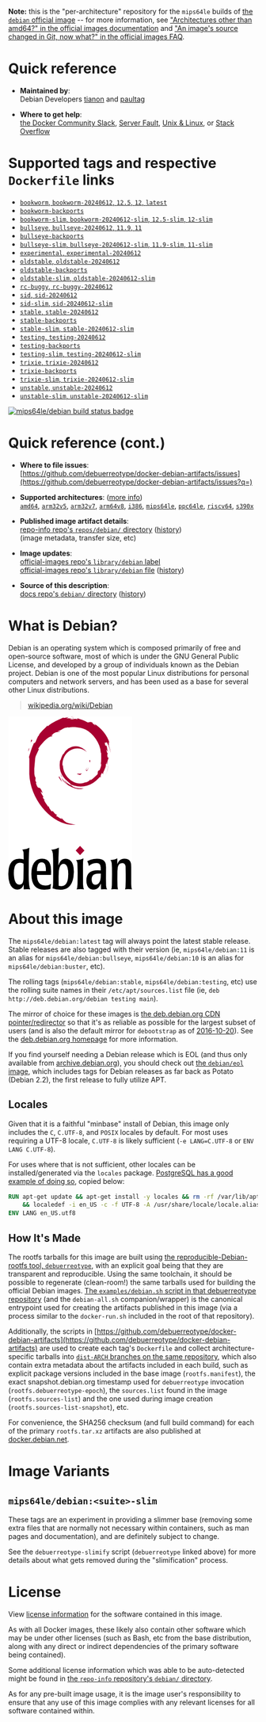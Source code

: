 <!--

********************************************************************************

WARNING:

    DO NOT EDIT "debian/README.md"

    IT IS AUTO-GENERATED

    (from the other files in "debian/" combined with a set of templates)

********************************************************************************

-->

**Note:** this is the "per-architecture" repository for the `mips64le` builds of [the `debian` official image](https://hub.docker.com/_/debian) -- for more information, see ["Architectures other than amd64?" in the official images documentation](https://github.com/docker-library/official-images#architectures-other-than-amd64) and ["An image's source changed in Git, now what?" in the official images FAQ](https://github.com/docker-library/faq#an-images-source-changed-in-git-now-what).

# Quick reference

-	**Maintained by**:  
	Debian Developers [tianon](https://qa.debian.org/developer.php?login=tianon) and [paultag](https://qa.debian.org/developer.php?login=paultag)

-	**Where to get help**:  
	[the Docker Community Slack](https://dockr.ly/comm-slack), [Server Fault](https://serverfault.com/help/on-topic), [Unix & Linux](https://unix.stackexchange.com/help/on-topic), or [Stack Overflow](https://stackoverflow.com/help/on-topic)

# Supported tags and respective `Dockerfile` links

-	[`bookworm`, `bookworm-20240612`, `12.5`, `12`, `latest`](https://github.com/debuerreotype/docker-debian-artifacts/blob/f0b053c77d70e7eb8d3ad3cd3bf7fc74333eb751/bookworm/Dockerfile)
-	[`bookworm-backports`](https://github.com/debuerreotype/docker-debian-artifacts/blob/f0b053c77d70e7eb8d3ad3cd3bf7fc74333eb751/bookworm/backports/Dockerfile)
-	[`bookworm-slim`, `bookworm-20240612-slim`, `12.5-slim`, `12-slim`](https://github.com/debuerreotype/docker-debian-artifacts/blob/f0b053c77d70e7eb8d3ad3cd3bf7fc74333eb751/bookworm/slim/Dockerfile)
-	[`bullseye`, `bullseye-20240612`, `11.9`, `11`](https://github.com/debuerreotype/docker-debian-artifacts/blob/f0b053c77d70e7eb8d3ad3cd3bf7fc74333eb751/bullseye/Dockerfile)
-	[`bullseye-backports`](https://github.com/debuerreotype/docker-debian-artifacts/blob/f0b053c77d70e7eb8d3ad3cd3bf7fc74333eb751/bullseye/backports/Dockerfile)
-	[`bullseye-slim`, `bullseye-20240612-slim`, `11.9-slim`, `11-slim`](https://github.com/debuerreotype/docker-debian-artifacts/blob/f0b053c77d70e7eb8d3ad3cd3bf7fc74333eb751/bullseye/slim/Dockerfile)
-	[`experimental`, `experimental-20240612`](https://github.com/debuerreotype/docker-debian-artifacts/blob/f0b053c77d70e7eb8d3ad3cd3bf7fc74333eb751/experimental/Dockerfile)
-	[`oldstable`, `oldstable-20240612`](https://github.com/debuerreotype/docker-debian-artifacts/blob/f0b053c77d70e7eb8d3ad3cd3bf7fc74333eb751/oldstable/Dockerfile)
-	[`oldstable-backports`](https://github.com/debuerreotype/docker-debian-artifacts/blob/f0b053c77d70e7eb8d3ad3cd3bf7fc74333eb751/oldstable/backports/Dockerfile)
-	[`oldstable-slim`, `oldstable-20240612-slim`](https://github.com/debuerreotype/docker-debian-artifacts/blob/f0b053c77d70e7eb8d3ad3cd3bf7fc74333eb751/oldstable/slim/Dockerfile)
-	[`rc-buggy`, `rc-buggy-20240612`](https://github.com/debuerreotype/docker-debian-artifacts/blob/f0b053c77d70e7eb8d3ad3cd3bf7fc74333eb751/rc-buggy/Dockerfile)
-	[`sid`, `sid-20240612`](https://github.com/debuerreotype/docker-debian-artifacts/blob/f0b053c77d70e7eb8d3ad3cd3bf7fc74333eb751/sid/Dockerfile)
-	[`sid-slim`, `sid-20240612-slim`](https://github.com/debuerreotype/docker-debian-artifacts/blob/f0b053c77d70e7eb8d3ad3cd3bf7fc74333eb751/sid/slim/Dockerfile)
-	[`stable`, `stable-20240612`](https://github.com/debuerreotype/docker-debian-artifacts/blob/f0b053c77d70e7eb8d3ad3cd3bf7fc74333eb751/stable/Dockerfile)
-	[`stable-backports`](https://github.com/debuerreotype/docker-debian-artifacts/blob/f0b053c77d70e7eb8d3ad3cd3bf7fc74333eb751/stable/backports/Dockerfile)
-	[`stable-slim`, `stable-20240612-slim`](https://github.com/debuerreotype/docker-debian-artifacts/blob/f0b053c77d70e7eb8d3ad3cd3bf7fc74333eb751/stable/slim/Dockerfile)
-	[`testing`, `testing-20240612`](https://github.com/debuerreotype/docker-debian-artifacts/blob/f0b053c77d70e7eb8d3ad3cd3bf7fc74333eb751/testing/Dockerfile)
-	[`testing-backports`](https://github.com/debuerreotype/docker-debian-artifacts/blob/f0b053c77d70e7eb8d3ad3cd3bf7fc74333eb751/testing/backports/Dockerfile)
-	[`testing-slim`, `testing-20240612-slim`](https://github.com/debuerreotype/docker-debian-artifacts/blob/f0b053c77d70e7eb8d3ad3cd3bf7fc74333eb751/testing/slim/Dockerfile)
-	[`trixie`, `trixie-20240612`](https://github.com/debuerreotype/docker-debian-artifacts/blob/f0b053c77d70e7eb8d3ad3cd3bf7fc74333eb751/trixie/Dockerfile)
-	[`trixie-backports`](https://github.com/debuerreotype/docker-debian-artifacts/blob/f0b053c77d70e7eb8d3ad3cd3bf7fc74333eb751/trixie/backports/Dockerfile)
-	[`trixie-slim`, `trixie-20240612-slim`](https://github.com/debuerreotype/docker-debian-artifacts/blob/f0b053c77d70e7eb8d3ad3cd3bf7fc74333eb751/trixie/slim/Dockerfile)
-	[`unstable`, `unstable-20240612`](https://github.com/debuerreotype/docker-debian-artifacts/blob/f0b053c77d70e7eb8d3ad3cd3bf7fc74333eb751/unstable/Dockerfile)
-	[`unstable-slim`, `unstable-20240612-slim`](https://github.com/debuerreotype/docker-debian-artifacts/blob/f0b053c77d70e7eb8d3ad3cd3bf7fc74333eb751/unstable/slim/Dockerfile)

[![mips64le/debian build status badge](https://img.shields.io/jenkins/s/https/doi-janky.infosiftr.net/job/multiarch/job/mips64le/job/debian.svg?label=mips64le/debian%20%20build%20job)](https://doi-janky.infosiftr.net/job/multiarch/job/mips64le/job/debian/)

# Quick reference (cont.)

-	**Where to file issues**:  
	[https://github.com/debuerreotype/docker-debian-artifacts/issues](https://github.com/debuerreotype/docker-debian-artifacts/issues?q=)

-	**Supported architectures**: ([more info](https://github.com/docker-library/official-images#architectures-other-than-amd64))  
	[`amd64`](https://hub.docker.com/r/amd64/debian/), [`arm32v5`](https://hub.docker.com/r/arm32v5/debian/), [`arm32v7`](https://hub.docker.com/r/arm32v7/debian/), [`arm64v8`](https://hub.docker.com/r/arm64v8/debian/), [`i386`](https://hub.docker.com/r/i386/debian/), [`mips64le`](https://hub.docker.com/r/mips64le/debian/), [`ppc64le`](https://hub.docker.com/r/ppc64le/debian/), [`riscv64`](https://hub.docker.com/r/riscv64/debian/), [`s390x`](https://hub.docker.com/r/s390x/debian/)

-	**Published image artifact details**:  
	[repo-info repo's `repos/debian/` directory](https://github.com/docker-library/repo-info/blob/master/repos/debian) ([history](https://github.com/docker-library/repo-info/commits/master/repos/debian))  
	(image metadata, transfer size, etc)

-	**Image updates**:  
	[official-images repo's `library/debian` label](https://github.com/docker-library/official-images/issues?q=label%3Alibrary%2Fdebian)  
	[official-images repo's `library/debian` file](https://github.com/docker-library/official-images/blob/master/library/debian) ([history](https://github.com/docker-library/official-images/commits/master/library/debian))

-	**Source of this description**:  
	[docs repo's `debian/` directory](https://github.com/docker-library/docs/tree/master/debian) ([history](https://github.com/docker-library/docs/commits/master/debian))

# What is Debian?

Debian is an operating system which is composed primarily of free and open-source software, most of which is under the GNU General Public License, and developed by a group of individuals known as the Debian project. Debian is one of the most popular Linux distributions for personal computers and network servers, and has been used as a base for several other Linux distributions.

> [wikipedia.org/wiki/Debian](https://en.wikipedia.org/wiki/Debian)

![logo](https://raw.githubusercontent.com/docker-library/docs/b449be7df57e9ed9086bb5821bfb5d6cdc5d67a4/debian/logo.png)

# About this image

The `mips64le/debian:latest` tag will always point the latest stable release. Stable releases are also tagged with their version (ie, `mips64le/debian:11` is an alias for `mips64le/debian:bullseye`, `mips64le/debian:10` is an alias for `mips64le/debian:buster`, etc).

The rolling tags (`mips64le/debian:stable`, `mips64le/debian:testing`, etc) use the rolling suite names in their `/etc/apt/sources.list` file (ie, `deb http://deb.debian.org/debian testing main`).

The mirror of choice for these images is [the deb.debian.org CDN pointer/redirector](https://deb.debian.org) so that it's as reliable as possible for the largest subset of users (and is also the default mirror for `debootstrap` as of [2016-10-20](https://anonscm.debian.org/cgit/d-i/debootstrap.git/commit/?id=9e8bc60ad1ccf3a25ce7890526b70059f3e770de)). See the [deb.debian.org homepage](https://deb.debian.org) for more information.

If you find yourself needing a Debian release which is EOL (and thus only available from [archive.debian.org](http://archive.debian.org)), you should check out [the `debian/eol` image](https://hub.docker.com/r/debian/eol/), which includes tags for Debian releases as far back as Potato (Debian 2.2), the first release to fully utilize APT.

## Locales

Given that it is a faithful "minbase" install of Debian, this image only includes the `C`, `C.UTF-8`, and `POSIX` locales by default. For most uses requiring a UTF-8 locale, `C.UTF-8` is likely sufficient (`-e LANG=C.UTF-8` or `ENV LANG C.UTF-8`).

For uses where that is not sufficient, other locales can be installed/generated via the `locales` package. [PostgreSQL has a good example of doing so](https://github.com/docker-library/postgres/blob/69bc540ecfffecce72d49fa7e4a46680350037f9/9.6/Dockerfile#L21-L24), copied below:

```dockerfile
RUN apt-get update && apt-get install -y locales && rm -rf /var/lib/apt/lists/* \
	&& localedef -i en_US -c -f UTF-8 -A /usr/share/locale/locale.alias en_US.UTF-8
ENV LANG en_US.utf8
```

## How It's Made

The rootfs tarballs for this image are built using [the reproducible-Debian-rootfs tool, `debuerreotype`](https://github.com/debuerreotype/debuerreotype), with an explicit goal being that they are transparent and reproducible. Using the same toolchain, it should be possible to regenerate (clean-room!) the same tarballs used for building the official Debian images. [The `examples/debian.sh` script in that debuerreotype repository](https://github.com/debuerreotype/debuerreotype/blob/master/examples/debian.sh) (and the `debian-all.sh` companion/wrapper) is the canonical entrypoint used for creating the artifacts published in this image (via a process similar to the `docker-run.sh` included in the root of that repository).

Additionally, the scripts in [https://github.com/debuerreotype/docker-debian-artifacts](https://github.com/debuerreotype/docker-debian-artifacts) are used to create each tag's `Dockerfile` and collect architecture-specific tarballs into [`dist-ARCH` branches on the same repository](https://github.com/debuerreotype/docker-debian-artifacts/branches), which also contain extra metadata about the artifacts included in each build, such as explicit package versions included in the base image (`rootfs.manifest`), the exact snapshot.debian.org timestamp used for `debuerreotype` invocation (`rootfs.debuerreotype-epoch`), the `sources.list` found in the image (`rootfs.sources-list`) and the one used during image creation (`rootfs.sources-list-snapshot`), etc.

For convenience, the SHA256 checksum (and full build command) for each of the primary `rootfs.tar.xz` artifacts are also published at [docker.debian.net](https://docker.debian.net/).

# Image Variants

## `mips64le/debian:<suite>-slim`

These tags are an experiment in providing a slimmer base (removing some extra files that are normally not necessary within containers, such as man pages and documentation), and are definitely subject to change.

See the `debuerreotype-slimify` script (`debuerreotype` linked above) for more details about what gets removed during the "slimification" process.

# License

View [license information](https://www.debian.org/social_contract#guidelines) for the software contained in this image.

As with all Docker images, these likely also contain other software which may be under other licenses (such as Bash, etc from the base distribution, along with any direct or indirect dependencies of the primary software being contained).

Some additional license information which was able to be auto-detected might be found in [the `repo-info` repository's `debian/` directory](https://github.com/docker-library/repo-info/tree/master/repos/debian).

As for any pre-built image usage, it is the image user's responsibility to ensure that any use of this image complies with any relevant licenses for all software contained within.
